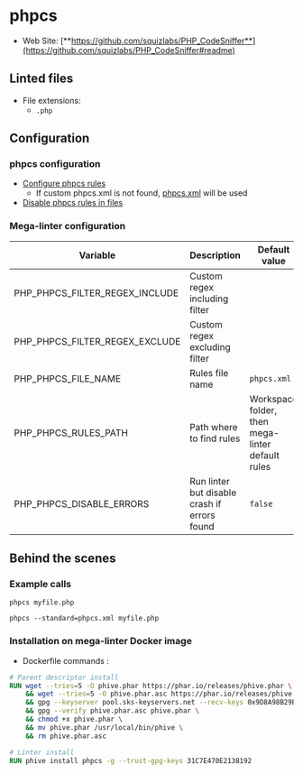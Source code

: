 <!-- markdownlint-disable MD033 MD041 -->
<!-- Generated by .automation/build.py, please do not update manually -->
# phpcs

- Web Site: [**https://github.com/squizlabs/PHP_CodeSniffer**](https://github.com/squizlabs/PHP_CodeSniffer#readme)

## Linted files

- File extensions:
  - `.php`

## Configuration

### phpcs configuration

- [Configure phpcs rules](https://github.com/squizlabs/PHP_CodeSniffer/wiki/Advanced-Usage#using-a-default-configuration-file)
  - If custom phpcs.xml is not found, [phpcs.xml](https://github.com/nvuillam/mega-linter/tree/master/TEMPLATES/phpcs.xml) will be used
- [Disable phpcs rules in files](https://github.com/squizlabs/PHP_CodeSniffer/wiki/Advanced-Usage#ignoring-parts-of-a-file)

### Mega-linter configuration

| Variable | Description | Default value |
| ----------------- | -------------- | -------------- |
| PHP_PHPCS_FILTER_REGEX_INCLUDE | Custom regex including filter |  |
| PHP_PHPCS_FILTER_REGEX_EXCLUDE | Custom regex excluding filter |  |
| PHP_PHPCS_FILE_NAME | Rules file name | `phpcs.xml` |
| PHP_PHPCS_RULES_PATH | Path where to find rules | Workspace folder, then mega-linter default rules |
| PHP_PHPCS_DISABLE_ERRORS | Run linter but disable crash if errors found | `false` |

## Behind the scenes

### Example calls

```shell
phpcs myfile.php
```

```shell
phpcs --standard=phpcs.xml myfile.php
```


### Installation on mega-linter Docker image

- Dockerfile commands :
```dockerfile
# Parent descriptor install
RUN wget --tries=5 -O phive.phar https://phar.io/releases/phive.phar \
    && wget --tries=5 -O phive.phar.asc https://phar.io/releases/phive.phar.asc \
    && gpg --keyserver pool.sks-keyservers.net --recv-keys 0x9D8A98B29B2D5D79 \
    && gpg --verify phive.phar.asc phive.phar \
    && chmod +x phive.phar \
    && mv phive.phar /usr/local/bin/phive \
    && rm phive.phar.asc

# Linter install
RUN phive install phpcs -g --trust-gpg-keys 31C7E470E2138192

```

